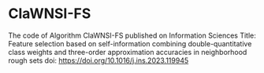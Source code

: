 # ClaWNSI-FS
The code of Algorithm ClaWNSI-FS published on Information Sciences
Title: Feature selection based on self-information combining double-quantitative class weights and three-order approximation accuracies in neighborhood rough sets
doi: https://doi.org/10.1016/j.ins.2023.119945
